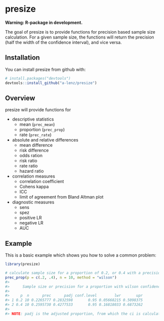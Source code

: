 
<!-- README.md is generated from README.Rmd. Please edit that file -->
presize
=======

**Warning: R-package in development.**

The goal of presize is to provide functions for precision based sample size calculation. For a given sample size, the functions will return the precision (half the width of the confidence interval), and vice versa.

Installation
------------

You can install presize from github with:

``` r
# install.packages("devtools")
devtools::install_github("a-lenz/presize")
```

Overview
--------

presize will provide functions for

-   descriptive statistics
    -   mean (`prec_mean`)
    -   proportion (`prec_prop`)
    -   rate (`prec_rate`)
-   absolute and relative differences
    -   mean difference
    -   risk difference
    -   odds ration
    -   risk ratio
    -   rate ratio
    -   hazard ratio
-   correlation measures
    -   correlation coefficient
    -   Cohens kappa
    -   ICC
    -   limit of agreement from Bland Altman plot
-   diagnostic measures
    -   sens
    -   spez
    -   positive LR
    -   negative LR
    -   AUC

Example
-------

This is a basic example which shows you how to solve a common problem:

``` r
library(presize)

# calculate sample size for a proportion of 0.2, or 0.4 with a precision of 0.2
prec_prop(p = c(.2, .4), n = 10, method = "wilson")
#> 
#>      Sample size or precision for a proportion with wilson confidence interval. 
#> 
#>     p  n      prec      padj conf.level        lwr       upr
#> 1 0.2 10 0.2265777 0.2832598       0.95 0.05668215 0.5098375
#> 2 0.4 10 0.2595730 0.4277533       0.95 0.16818033 0.6873262
#> 
#> NOTE: padj is the adjusted proportion, from which the ci is calculated.
```
